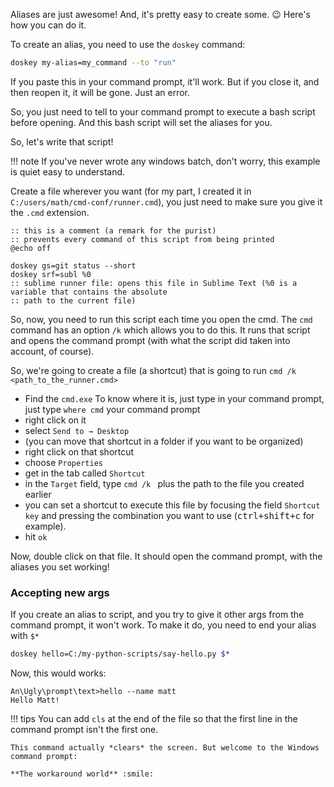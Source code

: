 Aliases are just awesome! And, it's pretty easy to create some. :wink: Here's how you can do it.

To create an alias, you need to use the `doskey` command:

```sh
doskey my-alias=my_command --to "run"
```

If you paste this in your command prompt, it'll work. But if you close it, and then reopen it, it
will be gone. Just an error.

So, you just need to tell to your command prompt to execute a bash script before opening. And this
bash script will set the aliases for you.

So, let's write that script!

!!! note
    If you've never wrote any windows batch, don't worry, this example is quiet easy to understand.

Create a file wherever you want (for my part, I created it in `C:/users/math/cmd-conf/runner.cmd`),
you just need to make sure you give it the `.cmd` extension.


```
:: this is a comment (a remark for the purist)
:: prevents every command of this script from being printed
@echo off

doskey gs=git status --short
doskey srf=subl %0
:: sublime runner file: opens this file in Sublime Text (%0 is a variable that contains the absolute
:: path to the current file)
```

So, now, you need to run this script each time you open the cmd. The `cmd` command has an option
`/k` which allows you to do this. It runs that script and opens the command prompt (with what the
script did taken into account, of course).

So, we're going to create a file (a shortcut) that is going to run `cmd /k <path_to_the_runner.cmd>`

- Find the `cmd.exe` To know where it is, just type in your command prompt, just type `where cmd`
your command prompt
- right click on it
- select `Send to → Desktop`
- (you can move that shortcut in a folder if you want to be organized)
- right click on that shortcut
- choose `Properties`
- get in the tab called `Shortcut`
- in the `Target` field, type `cmd /k ` plus the path to the file you created earlier
- you can set a shortcut to execute this file by focusing the field `Shortcut key` and pressing the
combination you want to use (<kbd>ctrl+shift+c</kbd> for example).
- hit `ok`

Now, double click on that file. It should open the command prompt, with the aliases you set working!

### Accepting new args

If you create an alias to script, and you try to give it other args from the command prompt, it
won't work. To make it do, you need to end your alias with `$*`

```bash
doskey hello=C:/my-python-scripts/say-hello.py $*
```

Now, this would works:

```
An\Ugly\prompt\text>hello --name matt
Hello Matt!
```

!!! tips
    You can add `cls` at the end of the file so that the first line in the command prompt isn't
    the first one.

    This command actually *clears* the screen. But welcome to the Windows command prompt:

    **The workaround world** :smile:
